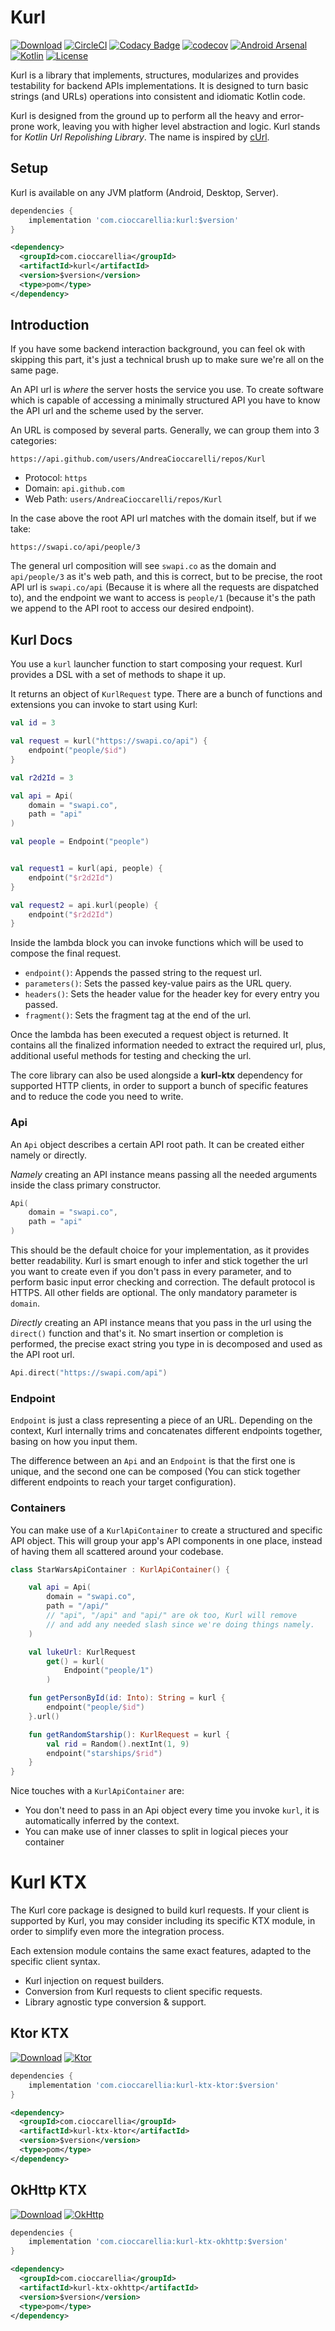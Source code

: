 # Kurl
[![Download](https://api.bintray.com/packages/cioccarellia/kurl/kurl/images/download.svg)](https://bintray.com/cioccarellia/kurl/kurl/_latestVersion)
[![CircleCI](https://circleci.com/gh/AndreaCioccarelli/Kurl/tree/master.svg?style=svg)](https://circleci.com/gh/cioccarellia/Kurl/tree/master)
[![Codacy Badge](https://api.codacy.com/project/badge/Grade/2d207f5ac27b4aed8276803b18c29115)](https://www.codacy.com/manual/cioccarellia/Kurl?utm_source=github.com&amp;utm_medium=referral&amp;utm_content=AndreaCioccarelli/Kurl&amp;utm_campaign=Badge_Grade)
[![codecov](https://codecov.io/gh/cioccarellia/Kurl/branch/master/graph/badge.svg)](https://codecov.io/gh/cioccarellia/Kurl)
[![Android Arsenal](https://img.shields.io/badge/Android%20Arsenal-Kurl-green.svg?style=flat)](https://android-arsenal.com/details/1/8031)
[![Kotlin](https://img.shields.io/badge/Kotlin-1.3.70-orange.svg?style=flat)](https://kotlinlang.org)
[![License](https://img.shields.io/badge/license-Apache%202-4EB1BA.svg?style=flat)](https://www.apache.org/licenses/LICENSE-2.0.html)

Kurl is a library that implements, structures, modularizes and provides testability for backend APIs implementations.
It is designed to turn basic strings (and URLs) operations into consistent and idiomatic Kotlin code.

Kurl is designed from the ground up to perform all the heavy and error-prone work, leaving you with higher level abstraction and logic.
Kurl stands for _Kotlin Url Repolishing Library_. The name is inspired by [cUrl](https://curl.haxx.se).

## Setup
Kurl is available on any JVM platform (Android, Desktop, Server).
```gradle
dependencies {
    implementation 'com.cioccarellia:kurl:$version'
}
```

```xml
<dependency>
  <groupId>com.cioccarellia</groupId>
  <artifactId>kurl</artifactId>
  <version>$version</version>
  <type>pom</type>
</dependency>
```

## Introduction
If you have some backend interaction background, you can feel ok with skipping this part, it's just a technical brush up to make sure we're all on the same page.

An API url is _where_ the server hosts the service you use.
To create software which is capable of accessing a minimally structured API you have to know the API url and the scheme used by the server.

An URL is composed by several parts. 
Generally, we can group them into 3 categories:

```
https://api.github.com/users/AndreaCioccarelli/repos/Kurl
```
- Protocol: `https`
- Domain: `api.github.com`
- Web Path: `users/AndreaCioccarelli/repos/Kurl`

In the case above the root API url matches with the domain itself, but if we take:

```
https://swapi.co/api/people/3
```

The general url composition will see `swapi.co` as the domain and `api/people/3` as it's web path, and this is correct, but to be precise, the root API url is `swapi.co/api` (Because it is where all the requests are dispatched to), and the endpoint we want to access is `people/1` (because it's the path we append to the API root to access our desired endpoint).

## Kurl Docs
You use a `kurl` launcher function to start composing your request.
Kurl provides a DSL with a set of methods to shape it up.

It returns an object of `KurlRequest` type.
There are a bunch of functions and extensions you can invoke to start using Kurl:

```kotlin
val id = 3

val request = kurl("https://swapi.co/api") {
    endpoint("people/$id")
}
```

```kotlin
val r2d2Id = 3

val api = Api(
    domain = "swapi.co",
    path = "api"
)

val people = Endpoint("people")


val request1 = kurl(api, people) {
    endpoint("$r2d2Id")
}

val request2 = api.kurl(people) {
    endpoint("$r2d2Id")
}
```

Inside the lambda block you can invoke functions which will be used to compose the final request.
- `endpoint()`: Appends the passed string to the request url.
- `parameters()`: Sets the passed key-value pairs as the URL query.
- `headers()`: Sets the header value for the header key for every entry you passed.
- `fragment()`: Sets the fragment tag at the end of the url.

Once the lambda has been executed a request object is returned.
It contains all the finalized information needed to extract the required url, plus, additional useful methods for testing and checking the url.

The core library can also be used alongside a **kurl-ktx** dependency for supported HTTP clients, in order to support a bunch of specific features and to reduce the code you need to write.

### Api
An `Api` object describes a certain API root path.
It can be created either namely or directly.

_Namely_ creating an API instance means passing all the needed arguments inside the class primary constructor.
```kotlin
Api(
    domain = "swapi.co",
    path = "api"
)
```
This should be the default choice for your implementation, as it provides better readability.
Kurl is smart enough to infer and stick together the url you want to create even if you don't pass in every parameter, and to perform basic input error checking and correction.
The default protocol is HTTPS. All other fields are optional.
The only mandatory parameter is `domain`.

_Directly_ creating an API instance means that you pass in the url using the `direct()` function and that's it. 
No smart insertion or completion is performed, the precise  exact string you type in is decomposed and used as the API root url.
```kotlin
Api.direct("https://swapi.com/api")
```

### Endpoint
`Endpoint` is just a class representing a piece of an URL.
Depending on the context, Kurl internally trims and concatenates different endpoints together, basing on how you input them.

The difference between an `Api` and an `Endpoint` is that the first one is unique, and the second one can be composed (You can stick together different endpoints to reach your target configuration).

### Containers
You can make use of a `KurlApiContainer` to create a structured and specific API object.
This will group your app's API components in one place, instead of having them all scattered around your codebase.

```kotlin
class StarWarsApiContainer : KurlApiContainer() {

    val api = Api(
        domain = "swapi.co",
        path = "/api/"
        // "api", "/api" and "api/" are ok too, Kurl will remove 
        // and add any needed slash since we're doing things namely.
    )

    val lukeUrl: KurlRequest
        get() = kurl(
            Endpoint("people/1")
        )

    fun getPersonById(id: Into): String = kurl {
        endpoint("people/$id")
    }.url()

    fun getRandomStarship(): KurlRequest = kurl {
        val rid = Random().nextInt(1, 9)
        endpoint("starships/$rid")
    }
}
```
Nice touches with a `KurlApiContainer` are:
- You don't need to pass in an Api object every time you invoke `kurl`, it is automatically inferred by the context.
- You can make use of inner classes to split in logical pieces your container

# Kurl KTX
The Kurl core package is designed to build kurl requests.
If your client is supported by Kurl, you may consider including its specific KTX module, in order to simplify even more the integration process.

Each extension module contains the same exact features, adapted to the specific client syntax.
- Kurl injection on request builders.
- Conversion from Kurl requests to client specific requests.
- Library agnostic type conversion & support.

## Ktor KTX
[![Download](https://api.bintray.com/packages/cioccarellia/kurl/kurl-ktx-ktor/images/download.svg)](https://bintray.com/cioccarellia/kurl/kurl-ktx-ktor/_latestVersion)
[![Ktor](https://img.shields.io/badge/Ktor-1.3.0-purple.svg?style=flat)](https://ktor.io)
```gradle
dependencies {
    implementation 'com.cioccarellia:kurl-ktx-ktor:$version'
}
```

```xml
<dependency>
  <groupId>com.cioccarellia</groupId>
  <artifactId>kurl-ktx-ktor</artifactId>
  <version>$version</version>
  <type>pom</type>
</dependency>
```

## OkHttp KTX
[![Download](https://api.bintray.com/packages/cioccarellia/kurl/kurl-ktx-okhttp/images/download.svg)](https://bintray.com/cioccarellia/kurl/kurl-ktx-okhttp/_latestVersion)
[![OkHttp](https://img.shields.io/badge/OkHttp-4.4.0-purple.svg?style=flat)](https://square.github.com/okhttp/)
```gradle
dependencies {
    implementation 'com.cioccarellia:kurl-ktx-okhttp:$version'
}
```

```xml
<dependency>
  <groupId>com.cioccarellia</groupId>
  <artifactId>kurl-ktx-okhttp</artifactId>
  <version>$version</version>
  <type>pom</type>
</dependency>
```
